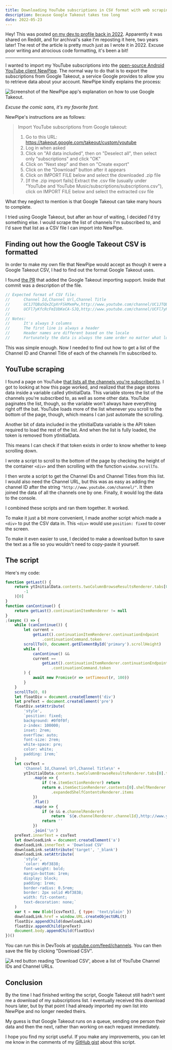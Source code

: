 ```yaml
---
title: Downloading YouTube subscriptions in CSV format with web scraping
description: Because Google Takeout takes too long
date: 2022-05-23
---
```


Hey! This was posted [on my dev.to profile back in 2022](https://dev.to/hazy/downloading-your-youtube-subscriptions-in-csv-format-because-google-takeout-takes-too-long-5ca1). Apparently it was shared on Reddit, and for archival's sake I'm reposting it here, two years later! The rest of the article is pretty much just as I wrote it in 2022. Excuse poor writing and atrocious code formatting, it's been a bit!

---

I wanted to import my YouTube subscriptions into the [open-source Android YouTube client NewPipe](https://newpipe.net/). The normal way to do that is to export the subscriptions from Google Takeout, a service Google provides to allow you to retrieve data about your account. NewPipe kindly explains the process:

![Screenshot of the NewPipe app's explanation on how to use Google Takeout.](/blog/download-youtube-subscriptions/instructions.webp)

_Excuse the comic sans, it's my favorite font._

NewPipe's instructions are as follows:

> Import YouTube subscriptions from Google takeout:
>
> 1. Go to this URL: https://takeout.google.com/takeout/custom/youtube
> 2. Log in when asked
> 3. Click on "All data included", then on "Deselect all", then select only "subscriptions" and click "OK"
> 4. Click on "Next step" and then on "Create export"
> 5. Click on the "Download" button after it appears
> 6. Click on IMPORT FILE below and select the downloaded .zip file
> 7. [If the .zip import fails] Extract the .csv file (usually under "YouTube and YouTube Music/subscriptions/subscriptions.csv"), click on IMPORT FILE below and select the extracted csv file

What they neglect to mention is that Google Takeout can take many hours to complete.

I tried using Google Takeout, but after an hour of waiting, I decided I'd try something else. I would scrape the list of channels I'm subscribed to, and I'd save that list as a CSV file I can import into NewPipe.

## Finding out how the Google Takeout CSV is formatted

In order to make my own file that NewPipe would accept as though it were a Google Takeout CSV, I had to find out the format Google Takeout uses.

I found [the PR](https://github.com/TeamNewPipe/NewPipeExtractor/pull/709/commits/94a29fd63ff6bb0c1805c44ef5ebf4d915427454) that added the Google Takeout importing support. Inside that commit was a description of the file.

```java
// Expected format of CSV file:
//      Channel Id,Channel Url,Channel Title
//      UC1JTQBa5QxZCpXrFSkMxmPw,http://www.youtube.com/channel/UC1JTQBa5QxZCpXrFSkMxmPw,Raycevick
//      UCFl7yKfcRcFmIUbKeCA-SJQ,http://www.youtube.com/channel/UCFl7yKfcRcFmIUbKeCA-SJQ,Joji
//
// Notes:
//      It's always 3 columns
//      The first line is always a header
//      Header names are different based on the locale
//      Fortunately the data is always the same order no matter what locale
```

This was simple enough. Now I needed to find out how to get a list of the Channel ID and Channel Title of each of the channels I'm subscribed to.

## YouTube scraping

I found a page on YouTube [that lists all the channels you're subscribed to](https://www.youtube.com/feed/channels). I got to looking at how this page worked, and realized that the page stores data inside a variable called ytInitialData. This variable stores the list of the channels you're subscribed to, as well as some other data. YouTube paginates the list, though, so the variable won't always have everything right off the bat. YouTube loads more of the list whenever you scroll to the bottom of the page, though, which means I can just automate the scrolling.

Another bit of data included in the ytInitialData variable is the API token required to load the rest of the list. And when the list is fully loaded, the token is removed from ytInitialData.

This means I can check if that token exists in order to know whether to keep scrolling down.

I wrote a script to scroll to the bottom of the page by checking the height of the container `<div>` and then scrolling with the function `window.scrollTo`.

I then wrote a script to get the Channel IDs and Channel Titles from this list. I would also need the Channel URL, but this was as easy as adding the channel ID after the string `"http://www.youtube.com/channel/"`. It then joined the data of all the channels one by one. Finally, it would log the data to the console.

I combined these scripts and ran them together. It worked.

To make it just a bit more convenient, I made another script which made a `<div>` to put the CSV data in. This `<div>` would use `position: fixed` to cover the screen.

To make it even easier to use, I decided to make a download button to save the text as a file so you wouldn't need to copy-paste it yourself.

## The script

Here's my code:

```js
function getLast() {
	return ytInitialData.contents.twoColumnBrowseResultsRenderer.tabs[0].tabRenderer.content.sectionListRenderer.contents.slice(
		-1
	)[0]
}
function canContinue() {
	return getLast().continuationItemRenderer != null
}
;(async () => {
	while (canContinue()) {
		let current =
			getLast().continuationItemRenderer.continuationEndpoint
				.continuationCommand.token
		scrollTo(0, document.getElementById('primary').scrollHeight)
		while (
			canContinue() &&
			current ==
				getLast().continuationItemRenderer.continuationEndpoint
					.continuationCommand.token
		) {
			await new Promise(r => setTimeout(r, 100))
		}
	}
	scrollTo(0, 0)
	let floatDiv = document.createElement('div')
	let preText = document.createElement('pre')
	floatDiv.setAttribute(
		'style',
		`position: fixed;
		background: #0f0f0f;
		z-index: 100000;
		inset: 2rem;
		overflow: auto;
		font-size: 2rem;
		white-space: pre;
		color: white;
		padding: 1rem;`
	)
	let csvText =
		'Channel Id,Channel Url,Channel Title\n' +
		ytInitialData.contents.twoColumnBrowseResultsRenderer.tabs[0].tabRenderer.content.sectionListRenderer.contents
			.map(e => {
				if (!e.itemSectionRenderer) return
				return e.itemSectionRenderer.contents[0].shelfRenderer.content
					.expandedShelfContentsRenderer.items
			})
			.flat()
			.map(e => {
				if (e && e.channelRenderer)
					return `${e.channelRenderer.channelId},http://www.youtube.com/channel/${e.channelRenderer.channelId},${e.channelRenderer.title.simpleText}`
				return ''
			})
			.join('\n')
	preText.innerText = csvText
	let downloadLink = document.createElement('a')
	downloadLink.innerText = 'Download CSV'
	downloadLink.setAttribute('target', '_blank')
	downloadLink.setAttribute(
		'style',
		`color: #bf3838;
		font-weight: bold;
		margin-bottom: 1rem;
		display: block;
		padding: 1rem;
		border-radius: 0.5rem;
		border: 2px solid #bf3838;
		width: fit-content;
		text-decoration: none;`
	)
	var t = new Blob([csvText], { type: 'text/plain' })
	downloadLink.href = window.URL.createObjectURL(t)
	floatDiv.appendChild(downloadLink)
	floatDiv.appendChild(preText)
	document.body.appendChild(floatDiv)
})()
```

You can run this in DevTools at [youtube.com/feed/channels](https://www.youtube.com/feed/channels). You can then save the file by clicking "Download CSV".

![A red button reading 'Download CSV', above a list of YouTube Channel IDs and Channel URLs.](/blog/download-youtube-subscriptions/screenshot.jpeg)

## Conclusion

By the time I had finished writing the script, Google Takeout still hadn't sent me a download of my subscriptions list. I eventually received this download hours later, but by that point I had already imported my own list into NewPipe and no longer needed theirs.

My guess is that Google Takeout runs on a queue, sending one person their data and then the next, rather than working on each request immediately.

I hope you find my script useful. If you make any improvements, you can let me know in the comments of my [GitHub gist](https://gist.github.com/hazycora/bc41e673aff4c9c7846d80e145574285) about this script.
